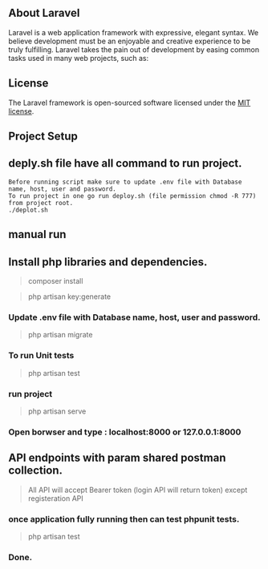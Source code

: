 ## About Laravel

Laravel is a web application framework with expressive, elegant syntax. We believe development must be an enjoyable and creative experience to be truly fulfilling. Laravel takes the pain out of development by easing common tasks used in many web projects, such as:

## License

The Laravel framework is open-sourced software licensed under the [MIT license](https://opensource.org/licenses/MIT).

## Project Setup

## deply.sh file have all command to run project.

    Before running script make sure to update .env file with Database name, host, user and password.
    To run project in one go run deploy.sh (file permission chmod -R 777) from project root.
    ./deplot.sh

## manual run

## Install php libraries and dependencies.

> composer install

> php artisan key:generate

### Update .env file with Database name, host, user and password.

> php artisan migrate

### To run Unit tests

> php artisan test

### run project

> php artisan serve

### Open borwser and type : localhost:8000 or 127.0.0.1:8000

## API endpoints with param shared postman collection.

> All API will accept Bearer token (login API will return token) except registeration API

### once application fully running then can test phpunit tests.

> php artisan test

### Done.
